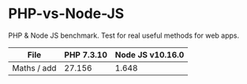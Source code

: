 # PHP-vs-Node-JS
PHP &amp; Node JS benchmark. Test for real useful methods for web apps.

| File        | PHP 7.3.10           | Node JS v10.16.0 |
| ----------- |----------------------| -----------------|
| Maths / add | 27.156               | 1.648            |